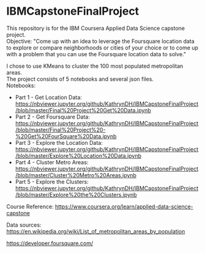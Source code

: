 # IBMCapstoneFinalProject
This repository is for the IBM Coursera Applied Data Science capstone project.  
Objective: "Come up with an idea to leverage the Foursquare location data to explore or compare neighborhoods or cities of your choice or to come up with a problem that you can use the Foursquare location data to solve."  

I chose to use KMeans to cluster the 100 most populated metropolitan areas.  
The project consists of 5 notebooks and several json files.  
Notebooks:  
* Part 1 - Get Location Data: https://nbviewer.jupyter.org/github/KathrynDH/IBMCapstoneFinalProject/blob/master/Final%20Project%20Get%20Data.ipynb  
* Part 2 - Get Foursquare Data: https://nbviewer.jupyter.org/github/KathrynDH/IBMCapstoneFinalProject/blob/master/Final%20Project%20-%20Get%20FourSquare%20Data.ipynb  
* Part 3 - Explore the Location Data: https://nbviewer.jupyter.org/github/KathrynDH/IBMCapstoneFinalProject/blob/master/Explore%20Location%20Data.ipynb  
* Part 4 - Cluster Metro Areas: https://nbviewer.jupyter.org/github/KathrynDH/IBMCapstoneFinalProject/blob/master/Cluster%20Metro%20Areas.ipynb  
* Part 5 - Explore the Clusters: https://nbviewer.jupyter.org/github/KathrynDH/IBMCapstoneFinalProject/blob/master/Explore%20the%20Clusters.ipynb
  
Course Reference:
https://www.coursera.org/learn/applied-data-science-capstone  

Data sources:
https://en.wikipedia.org/wiki/List_of_metropolitan_areas_by_population  

https://developer.foursquare.com/
